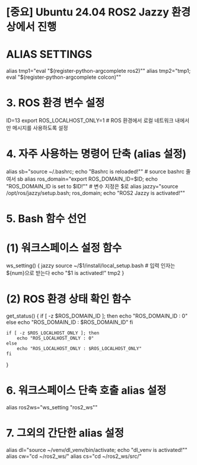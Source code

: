 # [중요] Ubuntu 24.04 ROS2 Jazzy 환경 상에서 진행

# ALIAS SETTINGS
alias tmp1="eval \"\$(register-python-argcomplete ros2)\""
alias tmp2="tmp1; eval \"\$(register-python-argcomplete colcon)\""

# 3. ROS 환경 변수 설정
ID=13
export ROS_LOCALHOST_ONLY=1 # ROS 환경에서 로컬 네트워크 내에서만 메시지를 사용하도록 설정

# 4. 자주 사용하는 명령어 단축 (alias 설정)
alias sb="source ~/.bashrc; echo \"Bashrc is reloaded!\"" # source bashrc 줄여서 sb
alias ros_domain="export ROS_DOMAIN_ID=\$ID; echo \"ROS_DOMAIN_ID is set to \$ID!\"" # 변수 지정은 $로
alias jazzy="source /opt/ros/jazzy/setup.bash; ros_domain; echo \"ROS2 Jazzy is activated!\""

# 5. Bash 함수 선언
# (1) 워크스페이스 설정 함수
ws_setting()
{
	jazzy
	source ~/$1/install/local_setup.bash  # 입력 인자는 ${num}으로 받는다
	echo "$1 is activated!"
	tmp2
}

# (2) ROS 환경 상태 확인 함수
get_status()
{
	if [ -z $ROS_DOMAIN_ID ]; then
		echo "ROS_DOMAIN_ID : 0"
	else
		echo "ROS_DOMAIN_ID : $ROS_DOMAIN_ID"
	fi

	if [ -z $ROS_LOCALHOST_ONLY ]; then
		echo "ROS_LOCALHOST_ONLY : 0"
	else
		echo "ROS_LOCALHOST_ONLY : $ROS_LOCALHOST_ONLY"
	fi
}

# 6. 워크스페이스 단축 호출 alias 설정
alias ros2ws="ws_setting \"ros2_ws\""

# 7. 그외의 간단한 alias 설정
alias dl="source ~/venv/dl_venv/bin/activate; echo \"dl_venv is activated!\""
alias cw="cd ~/ros2_ws/"
alias cs="cd ~/ros2_ws/src/"